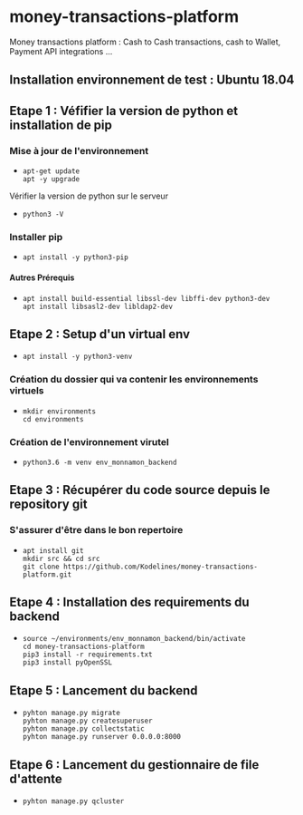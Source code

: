 # money-transactions-platform

Money transactions platform : Cash to Cash transactions, cash to Wallet, Payment API integrations ...

## Installation environnement de test :  Ubuntu 18.04
   
## Etape 1 : Véfifier la version de python et installation de pip

### Mise à jour de l'environnement
-   ```
    apt-get update
    apt -y upgrade
    ```
Vérifier la version de python sur le serveur
-   ```
    python3 -V
    ```

### Installer pip

-   ```
    apt install -y python3-pip
    ```

#### Autres Prérequis

-   ```
    apt install build-essential libssl-dev libffi-dev python3-dev
    apt install libsasl2-dev libldap2-dev
    ```

## Etape 2 : Setup d'un virtual env

-   ```
    apt install -y python3-venv
    ```

### Création du dossier qui va contenir les environnements virtuels
-   ```
    mkdir environments
    cd environments
    ```
### Création de l'environnement virutel
-   ```
    python3.6 -m venv env_monnamon_backend
    ```

## Etape 3 :  Récupérer du code source depuis le repository git
### S'assurer d'être dans le bon repertoire
-   ```
    apt install git
    mkdir src && cd src
    git clone https://github.com/Kodelines/money-transactions-platform.git
    ```


## Etape 4 : Installation des requirements du backend
-   ```
    source ~/environments/env_monnamon_backend/bin/activate
    cd money-transactions-platform
    pip3 install -r requirements.txt
    pip3 install pyOpenSSL
    ```

## Etape 5 : Lancement du backend
-   ```
    pyhton manage.py migrate
    pyhton manage.py createsuperuser
    pyhton manage.py collectstatic
    pyhton manage.py runserver 0.0.0.0:8000
    ```

## Etape 6 : Lancement du gestionnaire de file d'attente
-   ```
    pyhton manage.py qcluster
    ```
